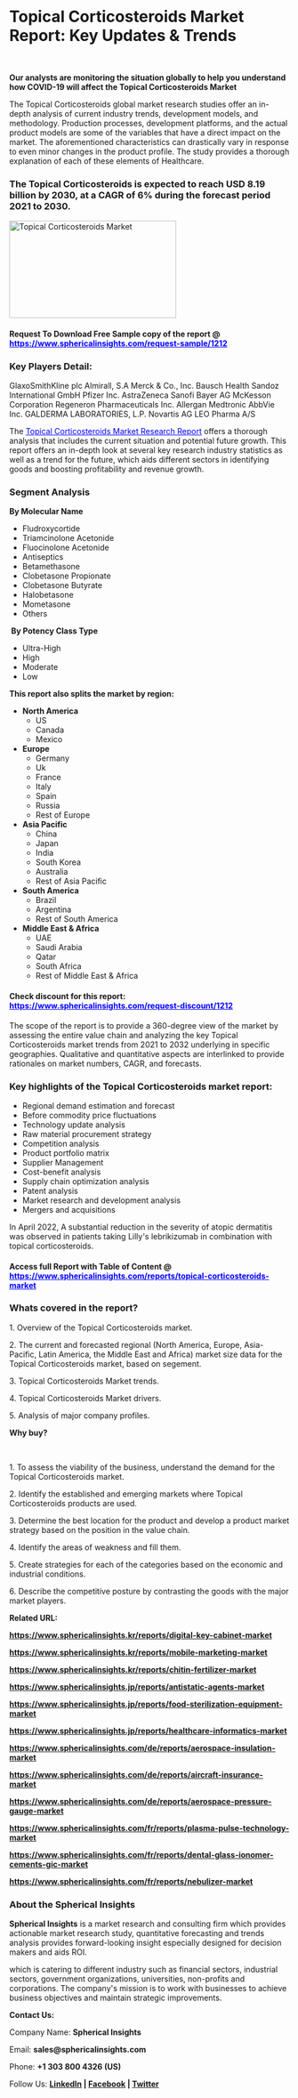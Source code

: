 <p>&nbsp;</p>
<h1><strong>Topical Corticosteroids Market Report: Key Updates &amp; Trends</strong></h1>
<p>&nbsp;</p>
<p><strong>Our analysts are monitoring the situation globally to help you understand how COVID-19 will affect the Topical Corticosteroids Market</strong></p>
<p>The Topical Corticosteroids global market research studies offer an in-depth analysis of current industry trends, development models, and methodology. Production processes, development platforms, and the actual product models are some of the variables that have a direct impact on the market. The aforementioned characteristics can drastically vary in response to even minor changes in the product profile. The study provides a thorough explanation of each of these elements of Healthcare.</p>
<h3>The Topical Corticosteroids is expected to reach USD 8.19 billion by 2030, at a CAGR of 6% during the forecast period 2021 to 2030.</h3>
<p><img src="https://www.sphericalinsights.com/images/rd/global-topical-corticosteriod-market.png" alt="Topical Corticosteroids Market" width="300" height="175" /></p>
<h4>Request To Download Free Sample copy of the report @ <span style="color: #0000ff;"><a style="color: #0000ff;" href="https://www.sphericalinsights.com/request-sample/1212" target="_blank">https://www.sphericalinsights.com/request-sample/1212</a></span></h4>
<h3><strong>Key Players Detail:</strong></h3>
<p>GlaxoSmithKline plc Almirall, S.A Merck &amp; Co., Inc. Bausch Health Sandoz International GmbH Pfizer Inc. AstraZeneca Sanofi Bayer AG McKesson Corporation Regeneron Pharmaceuticals Inc. Allergan Medtronic AbbVie Inc. GALDERMA LABORATORIES, L.P. Novartis AG LEO Pharma A/S</p>
<p>The <span style="color: #0000ff;"><a style="color: #0000ff;" href="https://www.sphericalinsights.com/reports/topical-corticosteroids-market" target="_blank">Topical Corticosteroids Market Research Report</a></span> offers a thorough analysis that includes the current situation and potential future growth. This report offers an in-depth look at several key research industry statistics as well as a trend for the future, which aids different sectors in identifying goods and boosting profitability and revenue growth.</p>
<h3><strong>Segment Analysis </strong></h3>
<p><strong>By Molecular Name</strong></p>
<ul>
<li>Fludroxycortide</li>
<li>Triamcinolone Acetonide</li>
<li>Fluocinolone Acetonide</li>
<li>Antiseptics</li>
<li>Betamethasone</li>
<li>Clobetasone Propionate</li>
<li>Clobetasone Butyrate</li>
<li>Halobetasone</li>
<li>Mometasone</li>
<li>Others</li>
</ul>
<p><strong>&nbsp;By Potency Class Type</strong></p>
<ul>
<li>Ultra-High</li>
<li>High</li>
<li>Moderate</li>
<li>Low</li>
</ul>
<p><strong>This report also splits the market by region:</strong></p>
<ul>
<li><strong>North America</strong>
<ul>
<li>US</li>
<li>Canada</li>
<li>Mexico</li>
</ul>
</li>
<li><strong>Europe</strong>
<ul>
<li>Germany</li>
<li>Uk</li>
<li>France</li>
<li>Italy</li>
<li>Spain</li>
<li>Russia</li>
<li>Rest of Europe</li>
</ul>
</li>
<li><strong>Asia Pacific</strong>
<ul>
<li>China</li>
<li>Japan</li>
<li>India</li>
<li>South Korea</li>
<li>Australia</li>
<li>Rest of Asia Pacific</li>
</ul>
</li>
<li><strong>South America</strong>
<ul>
<li>Brazil</li>
<li>Argentina</li>
<li>Rest of South America</li>
</ul>
</li>
<li><strong>Middle East &amp; Africa</strong>
<ul>
<li>UAE</li>
<li>Saudi Arabia</li>
<li>Qatar</li>
<li>South Africa</li>
<li>Rest of Middle East &amp; Africa</li>
</ul>
</li>
</ul>
<h4>Check discount for this report: <span style="color: #0000ff;"><a style="color: #0000ff;" href="https://www.sphericalinsights.com/request-discount/1212" target="_blank">https://www.sphericalinsights.com/request-discount/1212</a></span></h4>
<p>The scope of the report is to provide a 360-degree view of the market by assessing the entire value chain and analyzing the key Topical Corticosteroids market trends from 2021 to 2032 underlying in specific geographies. Qualitative and quantitative aspects are interlinked to provide rationales on market numbers, CAGR, and forecasts.</p>
<h3><strong>Key highlights of the Topical Corticosteroids market report:</strong></h3>
<ul>
<li>Regional demand estimation and forecast</li>
<li>Before commodity price fluctuations</li>
<li>Technology update analysis</li>
<li>Raw material procurement strategy</li>
<li>Competition analysis</li>
<li>Product portfolio matrix</li>
<li>Supplier Management</li>
<li>Cost-benefit analysis</li>
<li>Supply chain optimization analysis</li>
<li>Patent analysis</li>
<li>Market research and development analysis</li>
<li>Mergers and acquisitions</li>
</ul>
<p>In April 2022, A substantial reduction in the severity of atopic dermatitis was observed in patients taking Lilly's lebrikizumab in combination with topical corticosteroids.</p>
<h4>Access full Report with Table of Content @ <span style="color: #0000ff;"><a style="color: #0000ff;" href="https://www.sphericalinsights.com/reports/topical-corticosteroids-market" target="_blank">https://www.sphericalinsights.com/reports/topical-corticosteroids-market</a></span></h4>
<h3><strong>Whats covered in the report?</strong></h3>
<p>1. Overview of the Topical Corticosteroids market.</p>
<p>2. The current and forecasted regional (North America, Europe, Asia-Pacific, Latin America, the Middle East and Africa) market size data for the Topical Corticosteroids market, based on segement.</p>
<p>3. Topical Corticosteroids Market trends.</p>
<p>4. Topical Corticosteroids Market drivers.</p>
<p>5. Analysis of major company profiles.</p>
<p><strong>Why buy?</strong></p>
<p>&nbsp;</p>
<p>1. To assess the viability of the business, understand the demand for the Topical Corticosteroids market.</p>
<p>2. Identify the established and emerging markets where Topical Corticosteroids products are used.</p>
<p>3. Determine the best location for the product and develop a product market strategy based on the position in the value chain.</p>
<p>4. Identify the areas of weakness and fill them.</p>
<p>5. Create strategies for each of the categories based on the economic and industrial conditions.</p>
<p>6. Describe the competitive posture by contrasting the goods with the major market players.</p>
<p><strong>Related URL:</strong></p>
<p><strong><a href="https://www.sphericalinsights.kr/reports/digital-key-cabinet-markethttps://www.sphericalinsights.kr/reports/mobile-marketing-markethttps://www.sphericalinsights.kr/reports/chitin-fertilizer-market">https://www.sphericalinsights.kr/reports/digital-key-cabinet-market</a></strong></p>
<p><strong><a href="https://www.sphericalinsights.kr/reports/digital-key-cabinet-markethttps://www.sphericalinsights.kr/reports/mobile-marketing-markethttps://www.sphericalinsights.kr/reports/chitin-fertilizer-market">https://www.sphericalinsights.kr/reports/mobile-marketing-market</a></strong></p>
<p><strong><a href="https://www.sphericalinsights.kr/reports/digital-key-cabinet-markethttps://www.sphericalinsights.kr/reports/mobile-marketing-markethttps://www.sphericalinsights.kr/reports/chitin-fertilizer-market">https://www.sphericalinsights.kr/reports/chitin-fertilizer-market</a></strong></p>
<p><strong><a href="https://www.sphericalinsights.jp/reports/antistatic-agents-markethttps://www.sphericalinsights.jp/reports/food-sterilization-equipment-markethttps://www.sphericalinsights.jp/reports/healthcare-informatics-market">https://www.sphericalinsights.jp/reports/antistatic-agents-market</a></strong></p>
<p><strong><a href="https://www.sphericalinsights.jp/reports/antistatic-agents-markethttps://www.sphericalinsights.jp/reports/food-sterilization-equipment-markethttps://www.sphericalinsights.jp/reports/healthcare-informatics-market">https://www.sphericalinsights.jp/reports/food-sterilization-equipment-market</a></strong></p>
<p><strong><a href="https://www.sphericalinsights.jp/reports/antistatic-agents-markethttps://www.sphericalinsights.jp/reports/food-sterilization-equipment-markethttps://www.sphericalinsights.jp/reports/healthcare-informatics-market">https://www.sphericalinsights.jp/reports/healthcare-informatics-market</a></strong></p>
<p><strong><a href="https://www.sphericalinsights.com/de/reports/aerospace-insulation-markethttps://www.sphericalinsights.com/de/reports/aircraft-insurance-markethttps://www.sphericalinsights.com/de/reports/aerospace-pressure-gauge-market">https://www.sphericalinsights.com/de/reports/aerospace-insulation-market</a></strong></p>
<p><strong><a href="https://www.sphericalinsights.com/de/reports/aerospace-insulation-markethttps://www.sphericalinsights.com/de/reports/aircraft-insurance-markethttps://www.sphericalinsights.com/de/reports/aerospace-pressure-gauge-market">https://www.sphericalinsights.com/de/reports/aircraft-insurance-market</a></strong></p>
<p><strong><a href="https://www.sphericalinsights.com/de/reports/aerospace-insulation-markethttps://www.sphericalinsights.com/de/reports/aircraft-insurance-markethttps://www.sphericalinsights.com/de/reports/aerospace-pressure-gauge-market">https://www.sphericalinsights.com/de/reports/aerospace-pressure-gauge-market</a></strong></p>
<p><strong><a href="https://www.sphericalinsights.com/fr/reports/plasma-pulse-technology-markethttps://www.sphericalinsights.com/fr/reports/dental-glass-ionomer-cements-gic-markethttps://www.sphericalinsights.com/fr/reports/nebulizer-market">https://www.sphericalinsights.com/fr/reports/plasma-pulse-technology-market</a></strong></p>
<p><strong><a href="https://www.sphericalinsights.com/fr/reports/plasma-pulse-technology-markethttps://www.sphericalinsights.com/fr/reports/dental-glass-ionomer-cements-gic-markethttps://www.sphericalinsights.com/fr/reports/nebulizer-market">https://www.sphericalinsights.com/fr/reports/dental-glass-ionomer-cements-gic-market</a></strong></p>
<p><strong><a href="https://www.sphericalinsights.com/fr/reports/plasma-pulse-technology-markethttps://www.sphericalinsights.com/fr/reports/dental-glass-ionomer-cements-gic-markethttps://www.sphericalinsights.com/fr/reports/nebulizer-market">https://www.sphericalinsights.com/fr/reports/nebulizer-market</a></strong></p>
<h3><strong>About the Spherical Insights</strong></h3>
<p><strong>Spherical Insights</strong> is a market research and consulting firm which provides actionable market research study, quantitative forecasting and trends analysis provides forward-looking insight especially designed for decision makers and aids ROI.</p>
<p>which is catering to different industry such as financial sectors, industrial sectors, government organizations, universities, non-profits and corporations. The company's mission is to work with businesses to achieve business objectives and maintain strategic improvements.</p>
<p><strong>Contact Us:</strong></p>
<p>Company Name: <strong>Spherical Insights</strong></p>
<p>Email: <strong>sales@sphericalinsights.com</strong></p>
<p>Phone: <strong>+1 303 800 4326 (US)</strong></p>
<p>Follow Us: <strong><a href="https://www.linkedin.com/company/spherical-insight/"><u>LinkedIn</u></a> | <a href="https://www.facebook.com/sphericalinsights35"><u>Facebook</u></a> | <a href="https://twitter.com/SInsights_US"><u>Twitter</u></a></strong></p>
